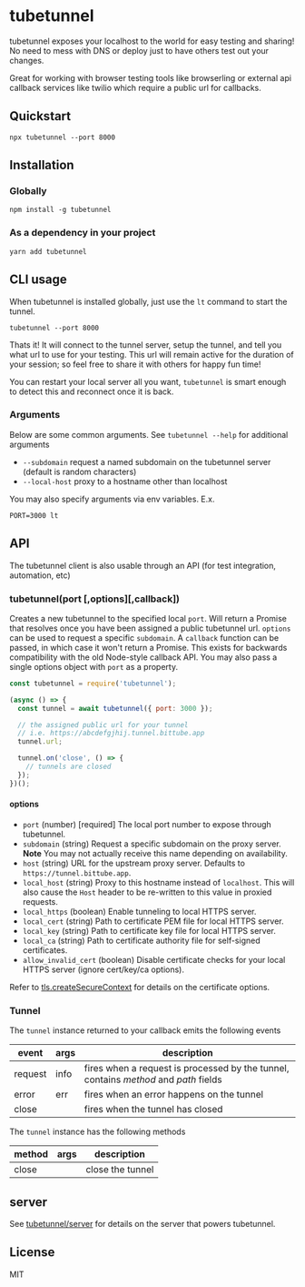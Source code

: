 # tubetunnel

tubetunnel exposes your localhost to the world for easy testing and sharing! No need to mess with DNS or deploy just to have others test out your changes.

Great for working with browser testing tools like browserling or external api callback services like twilio which require a public url for callbacks.

## Quickstart

```
npx tubetunnel --port 8000
```

## Installation

### Globally

```
npm install -g tubetunnel
```

### As a dependency in your project

```
yarn add tubetunnel
```

## CLI usage

When tubetunnel is installed globally, just use the `lt` command to start the tunnel.

```
tubetunnel --port 8000
```

Thats it! It will connect to the tunnel server, setup the tunnel, and tell you what url to use for your testing. This url will remain active for the duration of your session; so feel free to share it with others for happy fun time!

You can restart your local server all you want, `tubetunnel` is smart enough to detect this and reconnect once it is back.

### Arguments

Below are some common arguments. See `tubetunnel --help` for additional arguments

- `--subdomain` request a named subdomain on the tubetunnel server (default is random characters)
- `--local-host` proxy to a hostname other than localhost

You may also specify arguments via env variables. E.x.

```
PORT=3000 lt
```

## API

The tubetunnel client is also usable through an API (for test integration, automation, etc)

### tubetunnel(port [,options][,callback])

Creates a new tubetunnel to the specified local `port`. Will return a Promise that resolves once you have been assigned a public tubetunnel url. `options` can be used to request a specific `subdomain`. A `callback` function can be passed, in which case it won't return a Promise. This exists for backwards compatibility with the old Node-style callback API. You may also pass a single options object with `port` as a property.

```js
const tubetunnel = require('tubetunnel');

(async () => {
  const tunnel = await tubetunnel({ port: 3000 });

  // the assigned public url for your tunnel
  // i.e. https://abcdefgjhij.tunnel.bittube.app
  tunnel.url;

  tunnel.on('close', () => {
    // tunnels are closed
  });
})();
```

#### options

- `port` (number) [required] The local port number to expose through tubetunnel.
- `subdomain` (string) Request a specific subdomain on the proxy server. **Note** You may not actually receive this name depending on availability.
- `host` (string) URL for the upstream proxy server. Defaults to `https://tunnel.bittube.app`.
- `local_host` (string) Proxy to this hostname instead of `localhost`. This will also cause the `Host` header to be re-written to this value in proxied requests.
- `local_https` (boolean) Enable tunneling to local HTTPS server.
- `local_cert` (string) Path to certificate PEM file for local HTTPS server.
- `local_key` (string) Path to certificate key file for local HTTPS server.
- `local_ca` (string) Path to certificate authority file for self-signed certificates.
- `allow_invalid_cert` (boolean) Disable certificate checks for your local HTTPS server (ignore cert/key/ca options).

Refer to [tls.createSecureContext](https://nodejs.org/api/tls.html#tls_tls_createsecurecontext_options) for details on the certificate options.

### Tunnel

The `tunnel` instance returned to your callback emits the following events

| event   | args | description                                                                          |
| ------- | ---- | ------------------------------------------------------------------------------------ |
| request | info | fires when a request is processed by the tunnel, contains _method_ and _path_ fields |
| error   | err  | fires when an error happens on the tunnel                                            |
| close   |      | fires when the tunnel has closed                                                     |

The `tunnel` instance has the following methods

| method | args | description      |
| ------ | ---- | ---------------- |
| close  |      | close the tunnel |

## server

See [tubetunnel/server](//github.com/ipbc-dev/tubetunnel-server) for details on the server that powers tubetunnel.

## License

MIT

